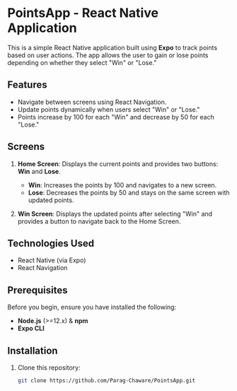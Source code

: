 # PointsApp - React Native Application

This is a simple React Native application built using **Expo** to track points based on user actions. The app allows the user to gain or lose points depending on whether they select "Win" or "Lose."

## Features

- Navigate between screens using React Navigation.
- Update points dynamically when users select "Win" or "Lose."
- Points increase by 100 for each "Win" and decrease by 50 for each "Lose."

## Screens

1. **Home Screen**: Displays the current points and provides two buttons: **Win** and **Lose**.
   - **Win**: Increases the points by 100 and navigates to a new screen.
   - **Lose**: Decreases the points by 50 and stays on the same screen with updated points.

2. **Win Screen**: Displays the updated points after selecting "Win" and provides a button to navigate back to the Home Screen.

## Technologies Used

- React Native (via Expo)
- React Navigation

## Prerequisites

Before you begin, ensure you have installed the following:

- **Node.js** (>=12.x) & **npm**
- **Expo CLI**

## Installation

1. Clone this repository:

   ```bash
   git clone https://github.com/Parag-Chaware/PointsApp.git
